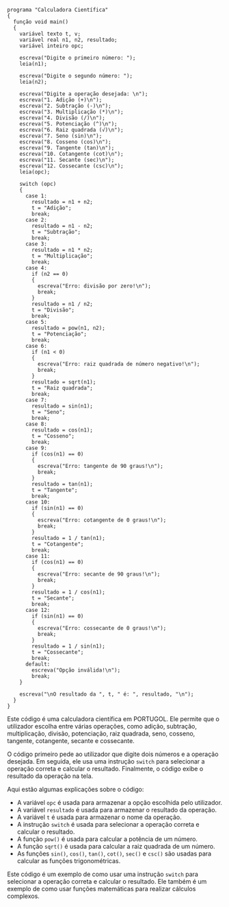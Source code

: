 ```portugol
programa "Calculadora Científica"
{
  função void main()
  {
    variável texto t, v;
    variável real n1, n2, resultado;
    variável inteiro opc;

    escreva("Digite o primeiro número: ");
    leia(n1);

    escreva("Digite o segundo número: ");
    leia(n2);

    escreva("Digite a operação desejada: \n");
    escreva("1. Adição (+)\n");
    escreva("2. Subtração (-)\n");
    escreva("3. Multiplicação (*)\n");
    escreva("4. Divisão (/)\n");
    escreva("5. Potenciação (^)\n");
    escreva("6. Raiz quadrada (√)\n");
    escreva("7. Seno (sin)\n");
    escreva("8. Cosseno (cos)\n");
    escreva("9. Tangente (tan)\n");
    escreva("10. Cotangente (cot)\n");
    escreva("11. Secante (sec)\n");
    escreva("12. Cossecante (csc)\n");
    leia(opc);

    switch (opc)
    {
      case 1:
        resultado = n1 + n2;
        t = "Adição";
        break;
      case 2:
        resultado = n1 - n2;
        t = "Subtração";
        break;
      case 3:
        resultado = n1 * n2;
        t = "Multiplicação";
        break;
      case 4:
        if (n2 == 0)
        {
          escreva("Erro: divisão por zero!\n");
          break;
        }
        resultado = n1 / n2;
        t = "Divisão";
        break;
      case 5:
        resultado = pow(n1, n2);
        t = "Potenciação";
        break;
      case 6:
        if (n1 < 0)
        {
          escreva("Erro: raiz quadrada de número negativo!\n");
          break;
        }
        resultado = sqrt(n1);
        t = "Raiz quadrada";
        break;
      case 7:
        resultado = sin(n1);
        t = "Seno";
        break;
      case 8:
        resultado = cos(n1);
        t = "Cosseno";
        break;
      case 9:
        if (cos(n1) == 0)
        {
          escreva("Erro: tangente de 90 graus!\n");
          break;
        }
        resultado = tan(n1);
        t = "Tangente";
        break;
      case 10:
        if (sin(n1) == 0)
        {
          escreva("Erro: cotangente de 0 graus!\n");
          break;
        }
        resultado = 1 / tan(n1);
        t = "Cotangente";
        break;
      case 11:
        if (cos(n1) == 0)
        {
          escreva("Erro: secante de 90 graus!\n");
          break;
        }
        resultado = 1 / cos(n1);
        t = "Secante";
        break;
      case 12:
        if (sin(n1) == 0)
        {
          escreva("Erro: cossecante de 0 graus!\n");
          break;
        }
        resultado = 1 / sin(n1);
        t = "Cossecante";
        break;
      default:
        escreva("Opção inválida!\n");
        break;
    }

    escreva("\nO resultado da ", t, " é: ", resultado, "\n");
  }
}
```

Este código é uma calculadora científica em PORTUGOL. Ele permite que o utilizador escolha entre várias operações, como adição, subtração, multiplicação, divisão, potenciação, raiz quadrada, seno, cosseno, tangente, cotangente, secante e cossecante.

O código primeiro pede ao utilizador que digite dois números e a operação desejada. Em seguida, ele usa uma instrução `switch` para selecionar a operação correta e calcular o resultado. Finalmente, o código exibe o resultado da operação na tela.

Aqui estão algumas explicações sobre o código:

* A variável `opc` é usada para armazenar a opção escolhida pelo utilizador.
* A variável `resultado` é usada para armazenar o resultado da operação.
* A variável `t` é usada para armazenar o nome da operação.
* A instrução `switch` é usada para selecionar a operação correta e calcular o resultado.
* A função `pow()` é usada para calcular a potência de um número.
* A função `sqrt()` é usada para calcular a raiz quadrada de um número.
* As funções `sin()`, `cos()`, `tan()`, `cot()`, `sec()` e `csc()` são usadas para calcular as funções trigonométricas.

Este código é um exemplo de como usar uma instrução `switch` para selecionar a operação correta e calcular o resultado. Ele também é um exemplo de como usar funções matemáticas para realizar cálculos complexos.